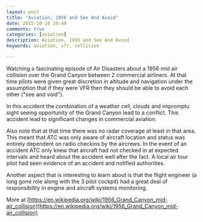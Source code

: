 ```yaml
---
layout: post
title: "Aviation, 1956 and See And Avoid"
date: 2015-10-10 19:49
comments: true
categories: [aviation]
description: Aviation, 1956 and See And Avoid
keywords: aviation, vfr, collision

---
```

Watching a fascinating episode of Air Disasters about a 1956 mid air collision over the Grand Canyon between 2 commercial airliners.
At that time pilots were given great discretion in altitude and navigation under the assumption that if they were VFR then they should be able to avoid each other ("see and void").

In this accident the combination of a weather cell, clouds and impromptu sight seeing opportunity of the Grand Canyon  lead to a conflict.
This accident lead to significant changes in commercial aviation.


Also note that at that time there was no radar coverage at least in that area. This meant that ATC was only aware of aircraft location and status was entirely dependent on radio checkins by the aircrews.
In the event of an accident ATC only knew that aircraft had not checked in at expected intervals and heard about the accident well after the fact.
A local air tour pilot had seen evidence of an accident and notified authorities.


Another aspect that is interesting to learn about is that the flight engineer (a long gone role along with the 3 pilot cockpit) had a great deal of responsibility in engine and aircraft systems monitoring.

More at [https://en.wikipedia.org/wiki/1956_Grand_Canyon_mid-air_collision](https://en.wikipedia.org/wiki/1956_Grand_Canyon_mid-air_collision)
